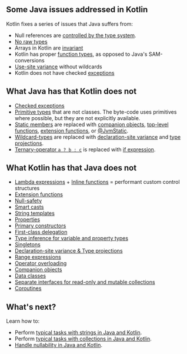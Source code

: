 [//]: # (title: Comparison to Java)

## Some Java issues addressed in Kotlin

Kotlin fixes a series of issues that Java suffers from:

* Null references are [controlled by the type system](null-safety.md).
* [No raw types](java-interop.md#java-generics-in-kotlin)
* Arrays in Kotlin are [invariant](arrays.md)
* Kotlin has proper [function types](lambdas.md#function-types), as opposed to Java's SAM-conversions
* [Use-site variance](generics.md#use-site-variance-type-projections)  without wildcards
* Kotlin does not have checked [exceptions](exceptions.md)

## What Java has that Kotlin does not

* [Checked exceptions](exceptions.md)
* [Primitive types](basic-types.md) that are not classes. The byte-code uses primitives where possible, but they are not
    explicitly available.
* [Static members](classes.md) are replaced with [companion objects](object-declarations.md#companion-objects),
    [top-level functions](functions.md), [extension functions](extensions.md#extension-functions), or [@JvmStatic](java-to-kotlin-interop.md#static-methods).
* [Wildcard-types](generics.md) are replaced with [declaration-site variance](generics.md#declaration-site-variance) and
    [type projections](generics.md#type-projections).
* [Ternary-operator `a ? b : c`](control-flow.md#if-expression) is replaced with [if expression](control-flow.md#if-expression). 


## What Kotlin has that Java does not

* [Lambda expressions](lambdas.md) + [Inline functions](inline-functions.md) = performant custom control structures
* [Extension functions](extensions.md)
* [Null-safety](null-safety.md)
* [Smart casts](typecasts.md)
* [String templates](strings.md)
* [Properties](properties.md)
* [Primary constructors](classes.md)
* [First-class delegation](delegation.md)
* [Type inference for variable and property types](basic-types.md)
* [Singletons](object-declarations.md)
* [Declaration-site variance & Type projections](generics.md)
* [Range expressions](ranges.md)
* [Operator overloading](operator-overloading.md)
* [Companion objects](classes.md#companion-objects)
* [Data classes](data-classes.md)
* [Separate interfaces for read-only and mutable collections](collections-overview.md)
* [Coroutines](coroutines-overview.md)

## What's next?

Learn how to:
* Perform [typical tasks with strings in Java and Kotlin](java-to-kotlin-idioms-strings.md).
* Perform [typical tasks with collections in Java and Kotlin](java-to-kotlin-collections-guide.md).
* [Handle nullability in Java and Kotlin](java-to-kotlin-nullability-guide.md).